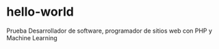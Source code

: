 # hello-world
Prueba
Desarrollador de software, programador de sitios web con PHP y  Machine Learning

